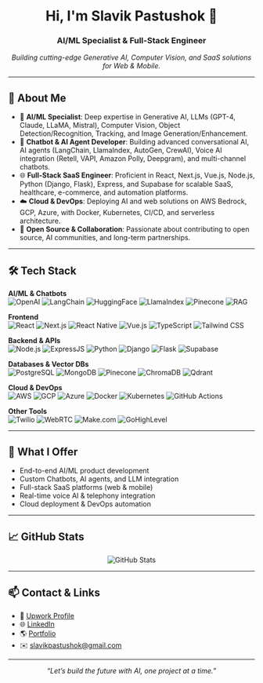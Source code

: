 <h1 align="center">Hi, I'm Slavik Pastushok 👋</h1>
<h3 align="center">AI/ML Specialist & Full-Stack Engineer</h3>
<p align="center">
  <em>Building cutting-edge Generative AI, Computer Vision, and SaaS solutions for Web & Mobile.</em>
</p>

---

## 🚀 About Me

- 🤖 **AI/ML Specialist**: Deep expertise in Generative AI, LLMs (GPT-4, Claude, LLaMA, Mistral), Computer Vision, Object Detection/Recognition, Tracking, and Image Generation/Enhancement.
- 💬 **Chatbot & AI Agent Developer**: Building advanced conversational AI, AI agents (LangChain, LlamaIndex, AutoGen, CrewAI), Voice AI integration (Retell, VAPI, Amazon Polly, Deepgram), and multi-channel chatbots.
- 🌐 **Full-Stack SaaS Engineer**: Proficient in React, Next.js, Vue.js, Node.js, Python (Django, Flask), Express, and Supabase for scalable SaaS, healthcare, e-commerce, and automation platforms.
- ☁️ **Cloud & DevOps**: Deploying AI and web solutions on AWS Bedrock, GCP, Azure, with Docker, Kubernetes, CI/CD, and serverless architecture.
- 🔗 **Open Source & Collaboration**: Passionate about contributing to open source, AI communities, and long-term partnerships.

---

## 🛠 Tech Stack

**AI/ML & Chatbots**  
![OpenAI](https://img.shields.io/badge/OpenAI-412991?logo=openai&logoColor=fff)
![LangChain](https://img.shields.io/badge/LangChain-000?logo=python&logoColor=yellow)
![HuggingFace](https://img.shields.io/badge/HuggingFace-FFD21F?logo=huggingface&logoColor=black)
![LlamaIndex](https://img.shields.io/badge/LlamaIndex-4B32C3?logo=python&logoColor=fff)
![Pinecone](https://img.shields.io/badge/Pinecone-1E90FF?logo=pinecone&logoColor=fff)
![RAG](https://img.shields.io/badge/RAG-003366?logo=openai&logoColor=fff)

**Frontend**  
![React](https://img.shields.io/badge/-React-20232A?logo=react&logoColor=61DAFB)
![Next.js](https://img.shields.io/badge/-Next.js-000?logo=next.js&logoColor=fff)
![React Native](https://img.shields.io/badge/-React_Native-20232A?logo=react&logoColor=61DAFB)
![Vue.js](https://img.shields.io/badge/-Vue.js-4FC08D?logo=vue.js&logoColor=fff)
![TypeScript](https://img.shields.io/badge/-TypeScript-007ACC?logo=typescript&logoColor=fff)
![Tailwind CSS](https://img.shields.io/badge/-Tailwind_CSS-38B2AC?logo=tailwind-css&logoColor=fff)

**Backend & APIs**  
![Node.js](https://img.shields.io/badge/-Node.js-339933?logo=node.js&logoColor=fff)
![ExpressJS](https://img.shields.io/badge/-Express.js-000?logo=express&logoColor=fff)
![Python](https://img.shields.io/badge/-Python-3776AB?logo=python&logoColor=fff)
![Django](https://img.shields.io/badge/-Django-092E20?logo=django&logoColor=fff)
![Flask](https://img.shields.io/badge/-Flask-000?logo=flask&logoColor=fff)
![Supabase](https://img.shields.io/badge/-Supabase-3ECF8E?logo=supabase&logoColor=fff)

**Databases & Vector DBs**  
![PostgreSQL](https://img.shields.io/badge/PostgreSQL-336791?logo=postgresql&logoColor=fff)
![MongoDB](https://img.shields.io/badge/MongoDB-47A248?logo=mongodb&logoColor=fff)
![Pinecone](https://img.shields.io/badge/Pinecone-1E90FF?logo=pinecone&logoColor=fff)
![ChromaDB](https://img.shields.io/badge/Chroma-1E1E1E?logo=chromadb&logoColor=fff)
![Qdrant](https://img.shields.io/badge/Qdrant-16C60C?logo=qdrant&logoColor=fff)

**Cloud & DevOps**  
![AWS](https://img.shields.io/badge/AWS_Bedrock-232F3E?logo=amazon-aws&logoColor=ffb700)
![GCP](https://img.shields.io/badge/GCP-4285F4?logo=google-cloud&logoColor=fff)
![Azure](https://img.shields.io/badge/Azure-0078D4?logo=microsoft-azure&logoColor=fff)
![Docker](https://img.shields.io/badge/Docker-2496ED?logo=docker&logoColor=fff)
![Kubernetes](https://img.shields.io/badge/Kubernetes-326CE5?logo=kubernetes&logoColor=fff)
![GitHub Actions](https://img.shields.io/badge/GitHub_Actions-2088FF?logo=github-actions&logoColor=fff)

**Other Tools**  
![Twilio](https://img.shields.io/badge/Twilio-F22F46?logo=twilio&logoColor=fff)
![WebRTC](https://img.shields.io/badge/WebRTC-333333?logo=webrtc&logoColor=fff)
![Make.com](https://img.shields.io/badge/Make.com-5B5EFA?logo=make&logoColor=fff)
![GoHighLevel](https://img.shields.io/badge/GoHighLevel-32C766?logo=go&logoColor=fff)

---

## 🌟 What I Offer

- End-to-end AI/ML product development
- Custom Chatbots, AI agents, and LLM integration
- Full-stack SaaS platforms (web & mobile)
- Real-time voice AI & telephony integration
- Cloud deployment & DevOps automation

---

## 📈 GitHub Stats

<p align="center">
  <img src="https://github-readme-stats.vercel.app/api?username=slavikpastushok&show_icons=true&theme=radical" alt="GitHub Stats" />
</p>

---

## 📫 Contact & Links

- 💼 [Upwork Profile](https://www.upwork.com/freelancers/~YOUR_UPWORK_ID)
- 🌐 [LinkedIn](https://www.linkedin.com/in/YOUR_LINKEDIN)
- 🌎 [Portfolio](https://YOUR-PORTFOLIO.com)
- ✉️ slavikpastushok@gmail.com

---

<p align="center"><i>“Let’s build the future with AI, one project at a time.”</i></p>
